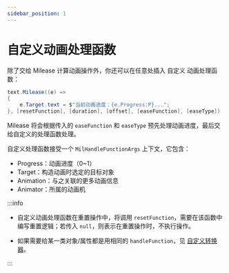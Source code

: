 ```yaml
---
sidebar_position: 1
---
```


# 自定义动画处理函数

除了交给 Milease 计算动画操作外，你还可以在任意处插入 自定义 动画处理函数：

```csharp
text.Milease((e) =>
{
	e.Target.text = $"当前动画进度：{e.Progress:P}...";
}, [resetFunction], [duration], [offset], [easeFunction], [easeType])
```

Milease 将会根据传入的 `easeFunction` 和 `easeType` 预先处理动画进度，最后交给自定义的处理函数处理。

自定义处理函数接受一个 `MilHandleFunctionArgs` 上下文，它包含：

* Progress：动画进度（0~1）
* Target：构造动画时选定的目标对象
* Animation：与之关联的更多动画信息
* Animator：所属的动画机

:::info

* 自定义动画处理函数在重置操作中，将调用 `resetFunction`，需要在该函数中编写重置逻辑；若传入 `null`，则表示在重置操作时，不执行操作。

* 如果需要给某一类对象/属性都是用相同的 `handleFunction`，见 [自定义转换器](../experimental/0.transformation.md)。

:::
